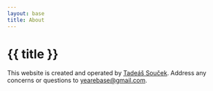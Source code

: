 ```yaml
---
layout: base
title: About
---
```


# {{ title }}

This website is created and operated by [Tadeáš Souček](https://github.com/tadeassoucek). Address any concerns or questions to [yearebase@gmail.com](mailto:yearebase@gmail.com).
